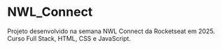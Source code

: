# NWL_Connect
 Projeto desenvolvido na semana NWL Connect da Rocketseat em 2025.
 Curso Full Stack, HTML, CSS e JavaScript.
